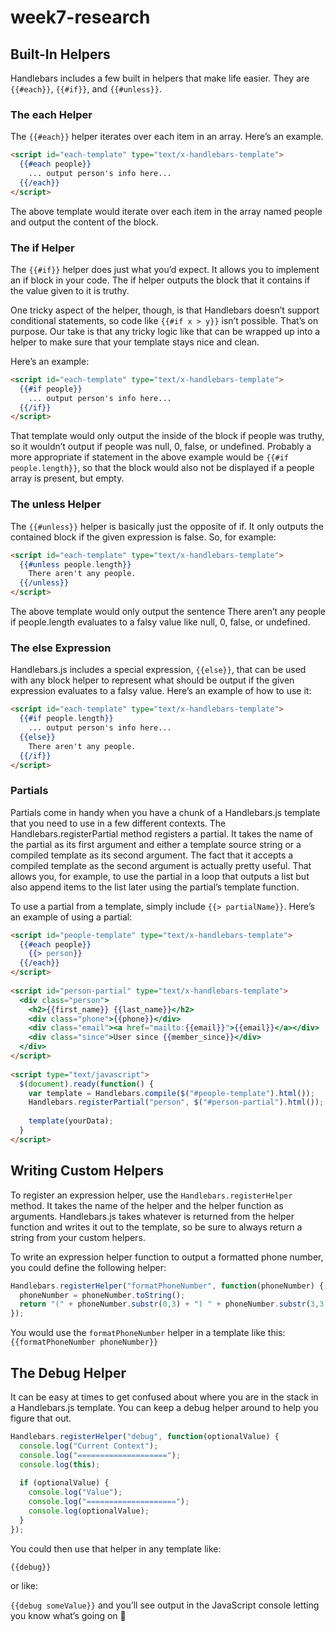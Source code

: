 # week7-research

## Built-In Helpers

Handlebars includes a few built in helpers that make life easier. They are `{{#each}}`, `{{#if}}`, and `{{#unless}}`.

### The each Helper

The `{{#each}}` helper iterates over each item in an array. Here’s an example.

```html
<script id="each-template" type="text/x-handlebars-template">
  {{#each people}}
    ... output person's info here...
  {{/each}}
</script>
```
The above template would iterate over each item in the array named people and output the content of the block.

### The if Helper

The `{{#if}}` helper does just what you’d expect. It allows you to implement an if block in your code. The if helper outputs the block that it contains if the value given to it is truthy.

One tricky aspect of the helper, though, is that Handlebars doesn’t support conditional statements, so code like `{{#if x > y}}` isn’t possible. That’s on purpose. Our take is that any tricky logic like that can be wrapped up into a helper to make sure that your template stays nice and clean.

Here’s an example:

```html
<script id="each-template" type="text/x-handlebars-template">
  {{#if people}}
    ... output person's info here...
  {{/if}}
</script>
```
That template would only output the inside of the block if people was truthy, so it wouldn’t output if people was null, 0, false, or undefined. Probably a more appropriate if statement in the above example would be `{{#if people.length}}`, so that the block would also not be displayed if a people array is present, but empty.

### The unless Helper

The `{{#unless}}` helper is basically just the opposite of if. It only outputs the contained block if the given expression is false. So, for example:

```html
<script id="each-template" type="text/x-handlebars-template">
  {{#unless people.length}}
    There aren't any people.
  {{/unless}}
</script>
```

The above template would only output the sentence There aren’t any people if people.length evaluates to a falsy value like null, 0, false, or undefined.

### The else Expression

Handlebars.js includes a special expression, `{{else}}`, that can be used with any block helper to represent what should be output if the given expression evaluates to a falsy value. Here’s an example of how to use it:

```html
<script id="each-template" type="text/x-handlebars-template">
  {{#if people.length}}
    ... output person's info here...
  {{else}}
    There aren't any people.
  {{/if}}
</script>
```

### Partials

Partials come in handy when you have a chunk of a Handlebars.js template that you need to use in a few different contexts. The Handlebars.registerPartial method registers a partial. It takes the name of the partial as its first argument and either a template source string or a compiled template as its second argument. The fact that it accepts a compiled template as the second argument is actually pretty useful. That allows you, for example, to use the partial in a loop that outputs a list but also append items to the list later using the partial’s template function.

To use a partial from a template, simply include `{{> partialName}}`. Here’s an example of using a partial:

```html
<script id="people-template" type="text/x-handlebars-template">
  {{#each people}}
    {{> person}}
  {{/each}}
</script>
 
<script id="person-partial" type="text/x-handlebars-template">
  <div class="person">
    <h2>{{first_name}} {{last_name}}</h2>
    <div class="phone">{{phone}}</div>
    <div class="email"><a href="mailto:{{email}}">{{email}}</a></div>
    <div class="since">User since {{member_since}}</div>
  </div>
</script>
 
<script type="text/javascript">
  $(document).ready(function() {
    var template = Handlebars.compile($("#people-template").html());
    Handlebars.registerPartial("person", $("#person-partial").html());
 
    template(yourData);
  }
</script>
```

## Writing Custom Helpers

To register an expression helper, use the `Handlebars.registerHelper` method. It takes the name of the helper and the helper function as arguments. Handlebars.js takes whatever is returned from the helper function and writes it out to the template, so be sure to always return a string from your custom helpers.

To write an expression helper function to output a formatted phone number, you could define the following helper:

```js
Handlebars.registerHelper("formatPhoneNumber", function(phoneNumber) {
  phoneNumber = phoneNumber.toString();
  return "(" + phoneNumber.substr(0,3) + ") " + phoneNumber.substr(3,3) + "-" + phoneNumber.substr(6,4);
});
```

You would use the `formatPhoneNumber` helper in a template like this: `{{formatPhoneNumber phoneNumber}}`

## The Debug Helper

It can be easy at times to get confused about where you are in the stack in a Handlebars.js template. You can keep a debug helper around to help you figure that out.

```js
Handlebars.registerHelper("debug", function(optionalValue) {
  console.log("Current Context");
  console.log("====================");
  console.log(this);
 
  if (optionalValue) {
    console.log("Value");
    console.log("====================");
    console.log(optionalValue);
  }
});
```

You could then use that helper in any template like:

`{{debug}}`

or like:

`{{debug someValue}}`
and you’ll see output in the JavaScript console letting you know what’s going on :tada:




